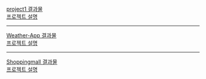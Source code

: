 <a href='https://ingkein-project1.netlify.app/'>project1 결과물</a> <br>
<a href='https://github.com/constyejin/React_study/tree/main/project1'>프로젝트 설명</a>

--- 

<a href='https://zzopenweathermap.org/api'>Weather-App 결과물</a>
<br>
<a href='https://github.com/constyejin/React_study/tree/main/weather'>프로젝트 설명</a>

---

<a href=''>Shoppingmall 결과물</a>
<br>
<a href=''>프로젝트 설명</a>
